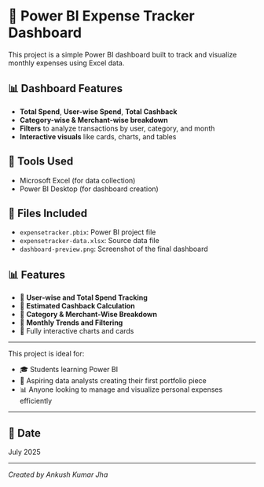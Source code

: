 # 💸 Power BI Expense Tracker Dashboard

This project is a simple Power BI dashboard built to track and visualize monthly expenses using Excel data.

## 📊 Dashboard Features
- **Total Spend**, **User-wise Spend**, **Total Cashback**
- **Category-wise & Merchant-wise breakdown**
- **Filters** to analyze transactions by user, category, and month
- **Interactive visuals** like cards, charts, and tables

## 🧰 Tools Used
- Microsoft Excel (for data collection)
- Power BI Desktop (for dashboard creation)

## 📁 Files Included
- `expensetracker.pbix`: Power BI project file
- `expensetracker-data.xlsx`: Source data file
- `dashboard-preview.png`: Screenshot of the final dashboard

## 📊 Features
- 🔹 **User-wise and Total Spend Tracking**
- 🔹 **Estimated Cashback Calculation**
- 🔹 **Category & Merchant-Wise Breakdown**
- 🔹 **Monthly Trends and Filtering**
- 🔹 Fully interactive charts and cards

---
This project is ideal for:
- 🎓 Students learning Power BI
- 💼 Aspiring data analysts creating their first portfolio piece
- 📊 Anyone looking to manage and visualize personal expenses efficiently

---

## 📅 Date
July 2025

---

*Created by Ankush Kumar Jha*
